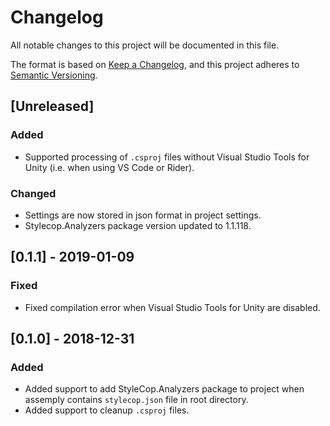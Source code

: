 # Changelog
All notable changes to this project will be documented in this file.

The format is based on [Keep a Changelog](https://keepachangelog.com/en/1.0.0/),
and this project adheres to [Semantic Versioning](https://semver.org/spec/v2.0.0.html).

## [Unreleased]
### Added
- Supported processing of `.csproj` files without Visual Studio Tools for Unity (i.e. when using VS Code or Rider).

### Changed
- Settings are now stored in json format in project settings.
- Stylecop.Analyzers package version updated to 1.1.118.

## [0.1.1] - 2019-01-09
### Fixed
- Fixed compilation error when Visual Studio Tools for Unity are disabled.

## [0.1.0] - 2018-12-31
### Added
- Added support to add StyleCop.Analyzers package to project when assemply contains `stylecop.json` file in root directory.
- Added support to cleanup `.csproj` files.
